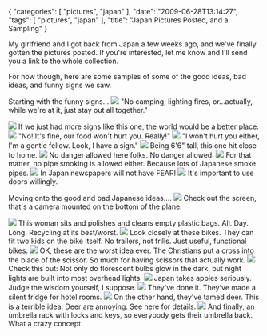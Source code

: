 {
    "categories": [
        "pictures", 
        "japan"
    ], 
    "date": "2009-06-28T13:14:27", 
    "tags": [
        "pictures", 
        "japan"
    ], 
    "title": "Japan Pictures Posted, and a Sampling"
}

My girlfriend and I got back from Japan a few weeks ago, and we've finally gotten the pictures posted. If you're interested, let me know and I'll send you a link to the whole collection.

For now though, here are some samples of some of the good ideas, bad ideas, and funny signs we saw.

Starting with the funny signs...<!--break-->
<img src="http://michaeljaylissner.com/files/images/Actually,%20keep%20out.jpg">
"No camping, lighting fires, or...actually, while we're at it, just stay out all together."

<img src="http://michaeljaylissner.com/files/images/Do%20it%20at%20the%20office.jpg">
If we just had more signs like this one, the world would be a better place.

<img src="http://michaeljaylissner.com/files/images/Foods%20mall.jpg">
"No! It's fine, our food won't hurt you. Really!"

<img src="http://michaeljaylissner.com/files/images/Gentle%20Man.jpg">
"I won't hurt you either, I'm a gentle fellow. Look, I have a sign."

<img src="http://michaeljaylissner.com/files/images/My%20Head.jpg">
Being 6'6" tall, this one hit close to home.

<img src="http://michaeljaylissner.com/files/images/No%20danger.jpg">
No danger allowed here folks. No danger allowed.

<img src="http://michaeljaylissner.com/files/images/No%20Smoking.jpg">
For that matter, no pipe smoking is allowed either. Because lots of Japanese smoke pipes.

<img src="http://michaeljaylissner.com/files/images/The%20Japan%20Times.jpg">
In Japan newspapers will not have FEAR!

<img src="http://michaeljaylissner.com/files/images/Please%20use%20it%20willingly.jpg">
It's important to use doors willingly.

Moving onto the good and bad Japanese ideas....
<img src="http://michaeljaylissner.com/files/images/Airplane%20camera.jpg">
Check out the screen, that's a camera mounted on the bottom of the plane.

<img src="http://michaeljaylissner.com/files/images/Bag%20lady.jpg">
This woman sits and polishes and cleans empty plastic bags. All. Day. Long. Recycling at its best/worst.

<img src="http://michaeljaylissner.com/files/images/Bikes%20as%20stroller.jpg">
Look closely at these bikes. They can fit two kids on the bike itself. No trailers, not frills. Just useful, functional bikes.

<img src="http://michaeljaylissner.com/files/images/Cross%20scissors.jpg">
OK, these are the worst idea ever. The Christians put a cross into the blade of the scissor. So much for having scissors that actually work.

<img src="http://michaeljaylissner.com/files/images/Nightlite.jpg">
Check this out: Not only do florescent bulbs glow in the dark, but night lights are built into most overhead lights. 

<img src="http://michaeljaylissner.com/files/images/Packaged%20apples.jpg">
Japan takes apples seriously. Judge the wisdom yourself, I suppose.

<img src="http://michaeljaylissner.com/files/images/Soundless%20Refrigerator.jpg">
They've done it. They've made a silent fridge for hotel rooms.

<img src="http://michaeljaylissner.com/files/images/Tame%20deer.jpg">
On the other hand, they've tamed deer. This is a terrible idea. Deer are annoying. See <a href="http://michaeljaylissner.com/node/403">here</a> for details.

<img src="http://michaeljaylissner.com/files/images/Umbrella%20racks.jpg">
And finally, an umbrella rack with locks and keys, so everybody gets their umbrella back. What a crazy concept.